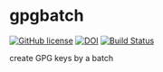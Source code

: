 # gpgbatch

[![GitHub license](https://sinfallas.files.wordpress.com/2016/02/gpl.png)](https://github.com/sinfallas/gpgbatch/blob/master/LICENSE)
[![DOI](https://zenodo.org/badge/4102/sinfallas/gpgbatch.svg)](https://zenodo.org/badge/latestdoi/4102/sinfallas/gpgbatch)
[![Build Status](https://travis-ci.org/sinfallas/gpgbatch.svg?branch=master)](https://travis-ci.org/sinfallas/gpgbatch)

create GPG keys by a batch
